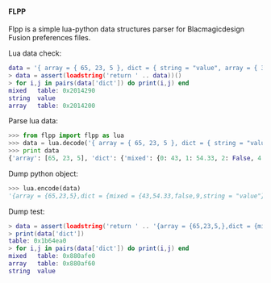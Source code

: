 #### FLPP
Flpp is a simple lua-python data structures parser for Blacmagicdesign Fusion preferences files.

Lua data check:

```lua
data = '{ array = { 65, 23, 5 }, dict = { string = "value", array = { 3, 6, 4}, mixed = { 43, 54.3, false, string = "value", 9 } } }'
> data = assert(loadstring('return ' .. data))()
> for i,j in pairs(data['dict']) do print(i,j) end
mixed   table: 0x2014290
string  value
array   table: 0x2014200
```

Parse lua data:

```python
>>> from flpp import flpp as lua
>>> data = lua.decode('{ array = { 65, 23, 5 }, dict = { string = "value", array = { 3, 6, 4}, mixed = { 43, 54.3, false, string = "value", 9 } } }')
>>> print data
{'array': [65, 23, 5], 'dict': {'mixed': {0: 43, 1: 54.33, 2: False, 4: 9, 'string': 'value'}, 'array': [3, 6, 4], 'string': 'value'}}
```

Dump python object:

```python
>>> lua.encode(data)
'{array = {65,23,5},dict = {mixed = {43,54.33,false,9,string = "value"},array = {3,6,4},string = "value"}}'
```

Dump test:

```lua
> data = assert(loadstring('return ' .. '{array = {65,23,5,},dict = {mixed = {43,54.33,false,9,string = "value",},array = {3,6,4,},string = "value",},}'))()
> print(data['dict'])
table: 0x1b64ea0
> for i,j in pairs(data['dict']) do print(i,j) end
mixed   table: 0x880afe0
array   table: 0x880af60
string  value
```
